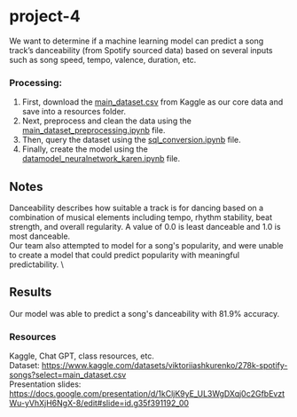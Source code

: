 # project-4
We want to determine if a machine learning model can predict a song track’s danceability (from Spotify sourced data) based on several inputs such as song speed, tempo, valence, duration, etc.

### Processing:

1. First, download the [main_dataset.csv](resources/main_dataset.csv) from Kaggle as our core data and save into a resources folder.
2. Next, preprocess and clean the data using the [main_dataset_preprocessing.ipynb](./main_dataset_preprocessing.ipynb) file.
3. Then, query the dataset using the [sql_conversion.ipynb](./sql_conversion.ipynb) file.
4. Finally, create the model using the [datamodel_neuralnetwork_karen.ipynb](./datamodel_neuralnetwork_karen.ipynb) file.


## Notes 
Danceability describes how suitable a track is for dancing based on a combination of musical elements including tempo, rhythm stability, beat strength, and overall regularity. A value of 0.0 is least danceable and 1.0 is most danceable. \
Our team also attempted to model for a song's popularity, and were unable to create a model that could predict popularity with meaningful predictability. \


## Results
Our model was able to predict a song's danceability with 81.9% accuracy. 

### Resources
Kaggle, Chat GPT, class resources, etc. \
Dataset: https://www.kaggle.com/datasets/viktoriiashkurenko/278k-spotify-songs?select=main_dataset.csv \
Presentation slides: https://docs.google.com/presentation/d/1kCljK9yE_UL3WgDXqj0c2GfbEvztWu-yVhXjH6NgX-8/edit#slide=id.g35f391192_00
